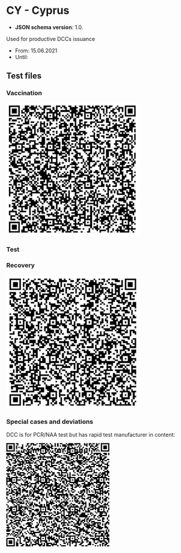 # CY - Cyprus

* **JSON schema version**: 1.0.

Used for productive DCCs issuance
* From: 15.06.2021
* Until:

## Test files

### Vaccination

![VAC](VAC.png)

### Test


### Recovery

![REC](REC.png)

### Special cases and deviations

DCC is for PCR/NAA test but has rapid test manufacturer in content:

![TEST](specialcases/TEST.png)
